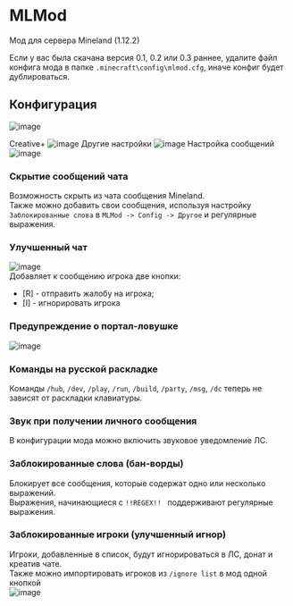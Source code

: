 # MLMod
Мод для сервера Mineland (1.12.2)  

Если у вас была скачана версия 0.1, 0.2 или 0.3 раннее, удалите файл конфига мода в папке `.minecraft\config\mlmod.cfg`, иначе конфиг будет дублироваться.

## Конфигурация
![image](https://github.com/iKeyler/MLMod/assets/119964453/b68817ec-6916-4d46-9f2d-450d5b1dc627)  
  
  

Creative+
![image](https://github.com/iKeyler/MLMod/assets/119964453/133b9f08-1b36-45f5-baf4-0144794c6921)
Другие настройки
![image](https://github.com/iKeyler/MLMod/assets/119964453/11742c0f-8248-46d4-98bf-60c87342ea15)
Настройка сообщений
![image](https://github.com/iKeyler/MLMod/assets/119964453/a74e3967-80b4-4c72-969b-bccfb21854a2)


### Скрытие сообщений чата  
Возможность скрыть из чата сообщения Mineland.  
Также можно добавить свои сообщения, используя настройку `Заблокированные слова` в `MLMod -> Config -> Другое` и регулярные выражения.  

### Улучшенный чат  
![image](https://github.com/iKeyler/MLMod/assets/119964453/fbce1c88-1aa1-4c54-8e8d-5e2415d2bf77)  
Добавляет к сообщению игрока две кнопки:
 * [R] - отправить жалобу на игрока;
 * [I] - игнорировать игрока

### Предупреждение о портал-ловушке
![image](https://github.com/iKeyler/MLMod/assets/119964453/7e08cae4-9fa4-49a3-9a33-4e3c2282f8c3)   

### Команды на русской раскладке  
Команды `/hub`, `/dev`, `/play`, `/run`, `/build`, `/party`, `/msg`, `/dc` теперь не зависят от раскладки клавиатуры.  

### Звук при получении личного сообщения  
В конфигурации мода можно включить звуковое уведомление ЛС.  

### Заблокированные слова (бан-ворды)  
Блокирует все сообщения, которые содержат одно или несколько выражений.  
Выражения, начинающиеся с `!!REGEX!! ` поддерживают регулярные выражения.  

### Заблокированные игроки (улучшенный игнор)  
Игроки, добавленные в список, будут игнорироваться в ЛС, донат и креатив чате.  
Также можно импортировать игроков из `/ignore list` в мод одной кнопкой  
![image](https://github.com/iKeyler/MLMod/assets/119964453/accdfb3f-f1e1-4c4c-923d-28680b0eaade)
